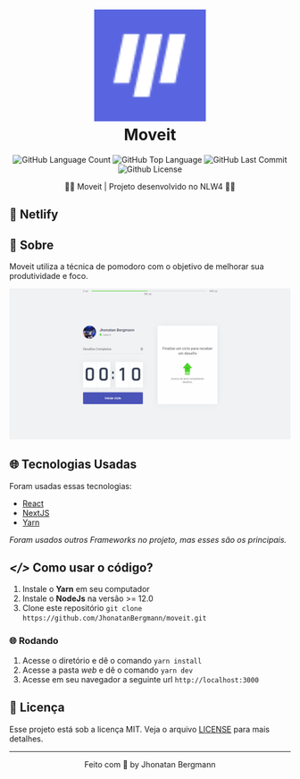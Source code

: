 <h1 align="center">
  <img src="readme/icon.png" alt="icon" width="200" height="200">
  <br>
  Moveit
  <br>
</h1>

<p align="center">
  <img alt="GitHub Language Count" src="https://img.shields.io/github/languages/count/JhonatanBergmann/moveit" />
  <img alt="GitHub Top Language" src="https://img.shields.io/github/languages/top/JhonatanBergmann/moveit" />
  <img alt="GitHub Last Commit" src="https://img.shields.io/github/last-commit/JhonatanBergmann/moveit" />
  <img alt="Github License" src="https://img.shields.io/github/license/JhonatanBergmann/moveit" />
</p>

<p align="center">🤸🏻 Moveit | Projeto desenvolvido no NLW4 🤸🏻</p>


## 🔷 Netlify


## 📅 Sobre

Moveit utiliza a técnica de pomodoro com o objetivo de melhorar sua produtividade e foco.

<p align="center">
  <img src="readme/gif.gif" alt="Demo" >
</p>

## 🌐 Tecnologias Usadas
Foram usadas essas tecnologias:

- [React](https://pt-br.reactjs.org/)
- [NextJS](https://nextjs.org/)
- [Yarn](https://yarnpkg.com/)

*Foram usados outros Frameworks no projeto, mas esses são os principais.*

## ***</>*** Como usar o código?
1. Instale o **Yarn** em seu computador
1. Instale o **NodeJs** na versão >= 12.0
1. Clone este repositório `git clone https://github.com/JhonatanBergmann/moveit.git`

### 🌐 Rodando
1. Acesse o diretório e dê o comando `yarn install`
1. Acesse a pasta *web* e dê o comando `yarn dev`
1. Acesse em seu navegador a seguinte url `http://localhost:3000`

## 📝 Licença

Esse projeto está sob a licença MIT. Veja o arquivo [LICENSE](LICENSE) para mais detalhes.

---

<p align="center">
 Feito com 💜 by Jhonatan Bergmann
</p>
